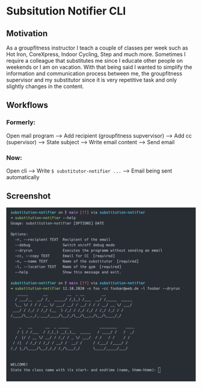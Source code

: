 # Subsitution Notifier CLI

## Motivation

As a groupfitness instructor I teach a couple of classes per week such as Hot Iron, CoreXpress, Indoor Cycling, Step and much more. Sometimes I require a colleague that substitutes me since I educate other people on weekends or I am on vacation. With that being said I wanted to simplify the information and communication process between me, the groupfitness supervisor and my substitutor since it is very repetitive task and only slightly changes in the content.

## Workflows

### Formerly:

Open mail program --> Add recipient (groupfitness supvervisor) --> Add cc (supervisor) --> State subject --> Write email content --> Send email

### Now:

Open cli --> Write `$ substitutor-notifier ...` --> Email being sent automatically

## Screenshot

![](assets/screenshot.png)
